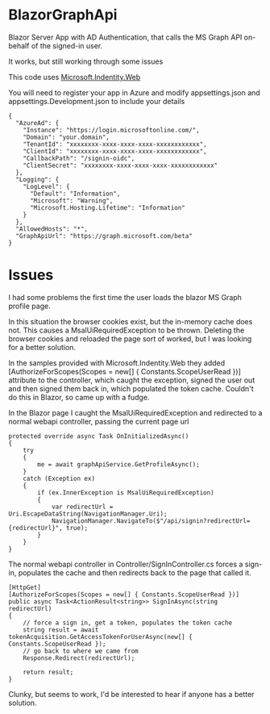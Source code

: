 # BlazorGraphApi

Blazor Server App with AD Authentication, that calls the MS Graph API on-behalf of the signed-in user.

It works, but still working through some issues

This code uses [Microsoft.Indentity.Web](https://github.com/AzureAD/microsoft-identity-web)

You will need to register your app in Azure and modify appsettings.json and appsettings.Development.json to include your details

```
{
  "AzureAd": {
    "Instance": "https://login.microsoftonline.com/",
    "Domain": "your.domain",
    "TenantId": "xxxxxxxx-xxxx-xxxx-xxxx-xxxxxxxxxxxx",
    "ClientId": "xxxxxxxx-xxxx-xxxx-xxxx-xxxxxxxxxxxx",
    "CallbackPath": "/signin-oidc",
    "ClientSecret": "xxxxxxxx-xxxx-xxxx-xxxx-xxxxxxxxxxxx"
  },
  "Logging": {
    "LogLevel": {
      "Default": "Information",
      "Microsoft": "Warning",
      "Microsoft.Hosting.Lifetime": "Information"
    }
  },
  "AllowedHosts": "*",
  "GraphApiUrl": "https://graph.microsoft.com/beta"
}
```

# Issues

I had some problems the first time the user loads the blazor MS Graph profile page.

In this situation the browser cookies exist, but the in-memory cache does not. This causes a MsalUiRequiredException to be thrown. 
Deleting the browser cookies and reloaded the page sort of worked, but I was looking for a better solution.

In the samples provided with Microsoft.Indentity.Web 
they added [AuthorizeForScopes(Scopes = new[] { Constants.ScopeUserRead })] attribute to the controller, which caught the exception,
signed the user out and then signed them back in, which populated the token cache. Couldn't do this in Blazor, so came up with a fudge.


In the Blazor page I caught the MsalUiRequiredException and redirected to a normal webapi controller, passing the current page url

```
protected override async Task OnInitializedAsync()
{
    try
    {
        me = await graphApiService.GetProfileAsync();
    }
    catch (Exception ex)
    {
        if (ex.InnerException is MsalUiRequiredException)
        {
            var redirectUrl = Uri.EscapeDataString(NavigationManager.Uri);
            NavigationManager.NavigateTo($"/api/signin?redirectUrl={redirectUrl}", true);
        }
    }
}

```



The normal webapi controller in Controller/SignInController.cs forces a sign-in, populates the cache and then
redirects back to the page that called it.

```
[HttpGet]
[AuthorizeForScopes(Scopes = new[] { Constants.ScopeUserRead })]
public async Task<ActionResult<string>> SignInAsync(string redirectUrl)
{
    // force a sign in, get a token, populates the token cache
    string result = await tokenAcquisition.GetAccessTokenForUserAsync(new[] { Constants.ScopeUserRead });
    // go back to where we came from
    Response.Redirect(redirectUrl);

    return result;
}

```

Clunky, but seems to work, I'd be interested to hear if anyone has a better solution.
